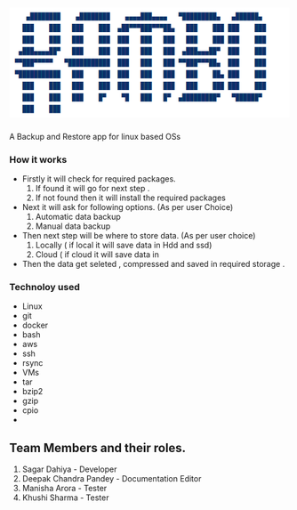 # ![Rambo](https://github.com/Fosssil/Rambo/blob/main/rambo.png)
A Backup and Restore app for linux based OSs
### How it works
* Firstly it will check for required packages.
    1. If found it will go for next step .
    2. If not found then it will install the required packages 
* Next it will ask for following options. (As per user Choice)
    1. Automatic data backup  
    2. Manual data backup 
* Then next step will be where to store data. (As per user choice)
    1. Locally  ( if local it will save data in Hdd and ssd)
    2. Cloud  ( if cloud it will save data in 
* Then the data get seleted , compressed and saved in required storage .

### Technoloy used 
 * Linux
 * git
 * docker
 * bash 
 * aws
 * ssh
 * rsync
 * VMs
 * tar
 * bzip2
 * gzip
 * cpio
 * 
   
   
 























## Team Members and their roles.
1. Sagar Dahiya - Developer 
2. Deepak Chandra Pandey - Documentation Editor
3. Manisha Arora - Tester
4. Khushi Sharma - Tester


